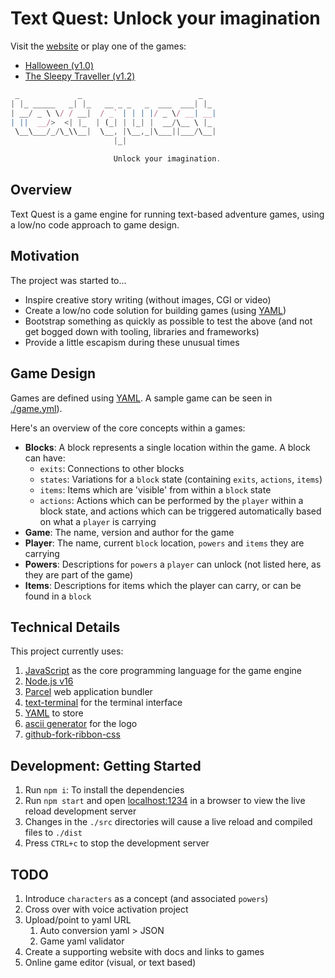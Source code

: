 # Text Quest: Unlock your imagination

Visit the [website](https://textquest.io) or play one of the games:

- [Halloween (v1.0)](https://halloween.textquest.io)
- [The Sleepy Traveller (v1.2)](https://traveller.textquest.io)

```javascript
 _             _                          _
| |_ _____   _| |_   __ _ _   _  ___  ___| |_
| __/ _ \ \/ / __|  / _` | | | |/ _ \/ __| __|
| ||  __/>  <| |_  | (_| | |_| |  __/\__ \ |_
 \__\___/_/\_\\__|  \__, |\__,_|\___||___/\__|
                       |_|

                       Unlock your imagination.
```

## Overview

Text Quest is a game engine for running text-based adventure games, using a low/no code approach to game design.

## Motivation

The project was started to...

- Inspire creative story writing (without images, CGI or video)
- Create a low/no code solution for building games (using [YAML](https://en.wikipedia.org/wiki/YAML))
- Bootstrap something as quickly as possible to test the above (and not get bogged down with tooling, libraries and frameworks)
- Provide a little escapism during these unusual times

## Game Design

Games are defined using [YAML](https://en.wikipedia.org/wiki/YAML). A sample game can be seen in [./game.yml](./game.yml)).

Here's an overview of the core concepts within a games:

- **Blocks**: A block represents a single location within the game. A block can have:
  - `exits`: Connections to other blocks
  - `states`: Variations for a `block` state (containing `exits`, `actions`, `items`)
  - `items`: Items which are 'visible' from within a `block` state
  - `actions`: Actions which can be performed by the `player` within a block state, and actions which can be triggered automatically based on what a `player` is carrying
- **Game**: The name, version and author for the game
- **Player**: The name, current `block` location, `powers` and `items` they are carrying
- **Powers**: Descriptions for `powers` a `player` can unlock (not listed here, as they are part of the game)
- **Items**: Descriptions for items which the player can carry, or can be found in a `block`

## Technical Details

This project currently uses:

1. [JavaScript](https://en.wikipedia.org/wiki/JavaScript) as the core programming language for the game engine
2. [Node.js v16](https://nodejs.org/en/about/releases/)
3. [Parcel](https://parceljs.org/getting_started.html) web application bundler
4. [text-terminal](https://github.com/desholmes/text-terminal) for the terminal interface
5. [YAML](https://en.wikipedia.org/wiki/YAML) to store
6. [ascii generator](http://www.network-science.de/ascii/) for the logo
7. [github-fork-ribbon-css](https://simonwhitaker.github.io/github-fork-ribbon-css/)

## Development: Getting Started

1. Run `npm i`: To install the dependencies
1. Run `npm start` and open [localhost:1234](http://localhost:3000) in a browser to view the live reload development server
1. Changes in the `./src` directories will cause a live reload and compiled files to `./dist`
1. Press `CTRL+c` to stop the development server

## TODO

1. Introduce `characters` as a concept (and associated `powers`)
1. Cross over with voice activation project
1. Upload/point to yaml URL
   1. Auto conversion yaml > JSON
   1. Game yaml validator
1. Create a supporting website with docs and links to games
1. Online game editor (visual, or text based)
